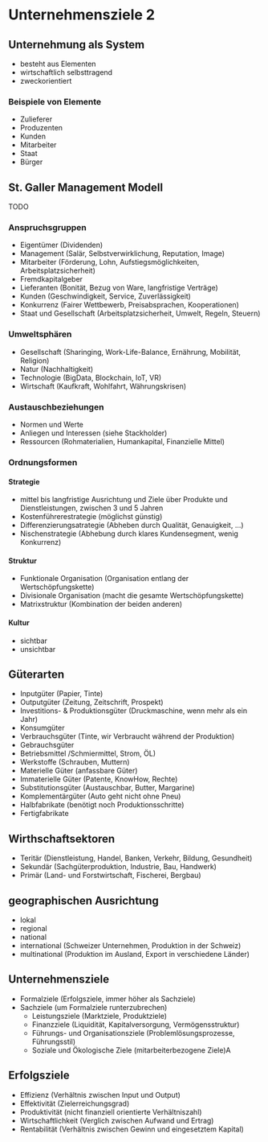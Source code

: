 # Unternehmensziele 2

## Unternehmung als System
* besteht aus Elementen
* wirtschaftlich selbsttragend
* zweckorientiert

### Beispiele von Elemente
* Zulieferer
* Produzenten
* Kunden
* Mitarbeiter
* Staat
* Bürger

## St. Galler Management Modell
TODO

### Anspruchsgruppen
* Eigentümer (Dividenden)
* Management (Salär, Selbstverwirklichung, Reputation, Image)
* Mitarbeiter (Förderung, Lohn, Aufstiegsmöglichkeiten, Arbeitsplatzsicherheit)
* Fremdkapitalgeber
* Lieferanten (Bonität, Bezug von Ware, langfristige Verträge)
* Kunden (Geschwindigkeit, Service, Zuverlässigkeit)
* Konkurrenz (Fairer Wettbewerb, Preisabsprachen, Kooperationen)
* Staat und Gesellschaft (Arbeitsplatzsicherheit, Umwelt, Regeln, Steuern)

### Umweltsphären
* Gesellschaft (Sharinging, Work-Life-Balance, Ernährung, Mobilität, Religion)
* Natur (Nachhaltigkeit)
* Technologie (BigData, Blockchain, IoT, VR)
* Wirtschaft (Kaufkraft, Wohlfahrt, Währungskrisen)

### Austauschbeziehungen
* Normen und Werte
* Anliegen und Interessen (siehe Stackholder)
* Ressourcen (Rohmaterialien, Humankapital, Finanzielle Mittel)

### Ordnungsformen

#### Strategie
* mittel bis langfristige Ausrichtung und Ziele über Produkte und Dienstleistungen, zwischen 3 und 5 Jahren
* Kostenführerestrategie (möglichst günstig)
* Differenzierungsatrategie (Abheben durch Qualität, Genauigkeit, ...)
* Nischenstrategie (Abhebung durch klares Kundensegment, wenig Konkurrenz)

#### Struktur
* Funktionale Organisation (Organisation entlang der Wertschöpfungskette)
* Divisionale Organisation (macht die gesamte Wertschöpfungskette)
* Matrixstruktur (Kombination der beiden anderen)

#### Kultur
* sichtbar
* unsichtbar

## Güterarten
* Inputgüter (Papier, Tinte)
* Outputgüter (Zeitung, Zeitschrift, Prospekt)
* Investitions- & Produktionsgüter (Druckmaschine, wenn mehr als ein Jahr)
* Konsumgüter
* Verbrauchsgüter (Tinte, wir Verbraucht während der Produktion)
* Gebrauchsgüter
* Betriebsmittel /Schmiermittel, Strom, ÖL)
* Werkstoffe (Schrauben, Muttern)
* Materielle Güter (anfassbare Güter)
* Immaterielle Güter (Patente, KnowHow, Rechte)
* Substitutionsgüter (Austauschbar, Butter, Margarine)
* Komplementärgüter (Auto geht nicht ohne Pneu)
* Halbfabrikate (benötigt noch Produktionsschritte)
* Fertigfabrikate

## Wirthschaftsektoren
* Teritär (Dienstleistung, Handel, Banken, Verkehr, Bildung, Gesundheit)
* Sekundär (Sachgüterproduktion, Industrie, Bau, Handwerk)
* Primär (Land- und Forstwirtschaft, Fischerei, Bergbau)

## geographischen Ausrichtung
* lokal
* regional
* national
* international (Schweizer Unternehmen, Produktion in der Schweiz)
* multinational (Produktion im Ausland, Export in verschiedene Länder)

## Unternehmensziele
* Formalziele (Erfolgsziele, immer höher als Sachziele)
* Sachziele (um Formalziele runterzubrechen)
    * Leistungsziele (Marktziele, Produktziele)
    * Finanzziele (Liquidität, Kapitalversorgung, Vermögensstruktur)
    * Führungs- und Organisationsziele (Problemlösungsprozesse, Führungsstil)
    * Soziale und Ökologische Ziele (mitarbeiterbezogene Ziele)A

## Erfolgsziele
* Effizienz (Verhältnis zwischen Input und Output)
* Effektivität (Zielerreichungsgrad)
* Produktivität (nicht finanziell orientierte Verhältniszahl)
* Wirtschaftlichkeit (Verglich zwischen Aufwand und Ertrag)
* Rentabilität (Verhältnis zwischen Gewinn und eingesetztem Kapital)


